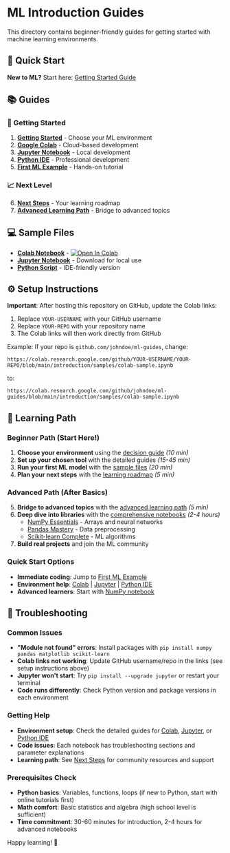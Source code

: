 # ML Introduction Guides

This directory contains beginner-friendly guides for getting started with machine learning environments.

## 🚀 Quick Start

**New to ML?** Start here: [Getting Started Guide](00-getting-started.md)

## 📚 Guides

### 🚀 Getting Started
1. **[Getting Started](00-getting-started.md)** - Choose your ML environment
2. **[Google Colab](01-google-colab.md)** - Cloud-based development
3. **[Jupyter Notebook](02-jupyter.md)** - Local development
4. **[Python IDE](03-python.md)** - Professional development
5. **[First ML Example](04-first-ml-example.md)** - Hands-on tutorial

### 📈 Next Level
6. **[Next Steps](05-next-steps.md)** - Your learning roadmap
7. **[Advanced Learning Path](06-advanced-learning-path.md)** - Bridge to advanced topics

## 💻 Sample Files

- **[Colab Notebook](samples/colab-sample.ipynb)** - [![Open In Colab](https://colab.research.google.com/assets/colab-badge.svg)](https://colab.research.google.com/github/YOUR-USERNAME/YOUR-REPO/blob/main/introduction/samples/colab-sample.ipynb)
- **[Jupyter Notebook](samples/jupyter-sample.ipynb)** - Download for local use
- **[Python Script](samples/python-sample.py)** - IDE-friendly version

## ⚙️ Setup Instructions

**Important**: After hosting this repository on GitHub, update the Colab links:

1. Replace `YOUR-USERNAME` with your GitHub username
2. Replace `YOUR-REPO` with your repository name
3. The Colab links will then work directly from GitHub

Example: If your repo is `github.com/johndoe/ml-guides`, change:
```
https://colab.research.google.com/github/YOUR-USERNAME/YOUR-REPO/blob/main/introduction/samples/colab-sample.ipynb
```
to:
```
https://colab.research.google.com/github/johndoe/ml-guides/blob/main/introduction/samples/colab-sample.ipynb
```

## 🎯 Learning Path

### Beginner Path (Start Here!)
1. **Choose your environment** using the [decision guide](00-getting-started.md) *(10 min)*
2. **Set up your chosen tool** with the detailed guides *(15-45 min)*
3. **Run your first ML model** with the [sample files](04-first-ml-example.md) *(20 min)*
4. **Plan your next steps** with the [learning roadmap](05-next-steps.md) *(5 min)*

### Advanced Path (After Basics)
5. **Bridge to advanced topics** with the [advanced learning path](06-advanced-learning-path.md) *(5 min)*
6. **Deep dive into libraries** with the [comprehensive notebooks](../numpy_pandas_scikit-learn/) *(2-4 hours)*
   - [NumPy Essentials](../numpy_pandas_scikit-learn/01_numpy/numpy.ipynb) - Arrays and neural networks
   - [Pandas Mastery](../numpy_pandas_scikit-learn/02_pandas/pandas.ipynb) - Data preprocessing
   - [Scikit-learn Complete](../numpy_pandas_scikit-learn/03_scikit-learn/scikit-learn.ipynb) - ML algorithms
7. **Build real projects** and join the ML community

### Quick Start Options
- **Immediate coding**: Jump to [First ML Example](04-first-ml-example.md)
- **Environment help**: [Colab](01-google-colab.md) | [Jupyter](02-jupyter.md) | [Python IDE](03-python.md)
- **Advanced learners**: Start with [NumPy notebook](../numpy_pandas_scikit-learn/01_numpy/numpy.ipynb)

## 🔧 Troubleshooting

### Common Issues
- **"Module not found" errors**: Install packages with `pip install numpy pandas matplotlib scikit-learn`
- **Colab links not working**: Update GitHub username/repo in the links (see setup instructions above)
- **Jupyter won't start**: Try `pip install --upgrade jupyter` or restart your terminal
- **Code runs differently**: Check Python version and package versions in each environment

### Getting Help
- **Environment setup**: Check the detailed guides for [Colab](01-google-colab.md), [Jupyter](02-jupyter.md), or [Python IDE](03-python.md)
- **Code issues**: Each notebook has troubleshooting sections and parameter explanations
- **Learning path**: See [Next Steps](05-next-steps.md) for community resources and support

### Prerequisites Check
- **Python basics**: Variables, functions, loops (if new to Python, start with online tutorials first)
- **Math comfort**: Basic statistics and algebra (high school level is sufficient)
- **Time commitment**: 30-60 minutes for introduction, 2-4 hours for advanced notebooks

Happy learning! 🚀